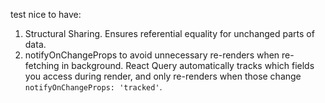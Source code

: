 test
nice to have:
1. Structural Sharing. Ensures referential equality for unchanged parts of data.
2. notifyOnChangeProps to avoid unnecessary re-renders when re-fetching in background. React Query automatically tracks which fields you access during render, and only re-renders when those change `notifyOnChangeProps: 'tracked'`.
